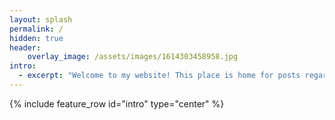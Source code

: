 ```yaml
---
layout: splash
permalink: /
hidden: true
header:
    overlay_image: /assets/images/1614303458958.jpg
intro:
  - excerpt: "Welcome to my website! This place is home for posts regarding my projects, ideas, and write-ups. Feel free to look around and browse what I've got."
---
```

{% include feature_row id="intro" type="center" %}